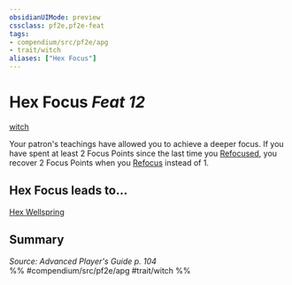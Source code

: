 ```yaml
---
obsidianUIMode: preview
cssclass: pf2e,pf2e-feat
tags:
- compendium/src/pf2e/apg
- trait/witch
aliases: ["Hex Focus"]
---
```

# Hex Focus  *Feat 12*  
[witch](../../rules/traits/witch-apg.md)  


Your patron's teachings have allowed you to achieve a deeper focus. If you have spent at least 2 Focus Points since the last time you [Refocused](../../rules/actions/refocus.md), you recover 2 Focus Points when you [Refocus](../../rules/actions/refocus.md) instead of 1.

## Hex Focus leads to...

[Hex Wellspring](hex-wellspring-apg.md)

## Summary

*Source: Advanced Player's Guide p. 104*  
%% #compendium/src/pf2e/apg #trait/witch %%